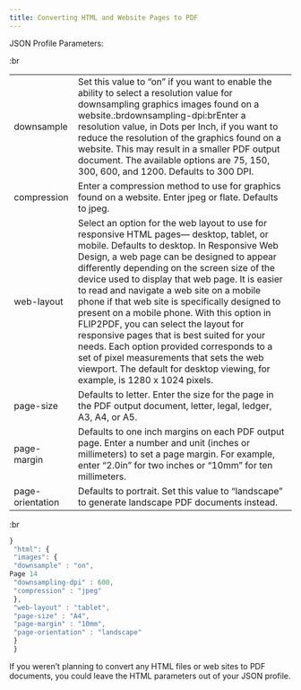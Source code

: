 ```yaml
---
title: Converting HTML and Website Pages to PDF
---
```


JSON Profile Parameters:

:br

|                  |                                                                                                                                                                                                                                                                                                                                                                                                                                                                                                                                                                                                                                                                                                      |
| ---------------- | ---------------------------------------------------------------------------------------------------------------------------------------------------------------------------------------------------------------------------------------------------------------------------------------------------------------------------------------------------------------------------------------------------------------------------------------------------------------------------------------------------------------------------------------------------------------------------------------------------------------------------------------------------------------------------------------------------- |
| downsample       | Set this value to “on” if you want to enable the ability to select a resolution value for downsampling graphics images found on a website.\:brdownsampling-dpi\:brEnter a resolution value, in Dots per Inch, if you want to reduce the resolution of the graphics found on a website. This may result in a smaller PDF output document. The available options are 75, 150, 300, 600, and 1200. Defaults to 300 DPI.                                                                                                                                                                                                                                                                                 |
| compression      | Enter a compression method to use for graphics found on a website. Enter jpeg or flate. Defaults to jpeg.                                                                                                                                                                                                                                                                                                                                                                                                                                                                                                                                                                                            |
| web-layout       | Select an option for the web layout to use for responsive HTML pages— desktop, tablet, or mobile. Defaults to desktop. In Responsive Web Design, a web page can be designed to appear differently depending on the screen size of the device used to display that web page. It is easier to read and navigate a web site on a mobile phone if that web site is specifically designed to present on a mobile phone. With this option in FLIP2PDF, you can select the layout for responsive pages that is best suited for your needs. Each option provided corresponds to a set of pixel measurements that sets the web viewport. The default for desktop viewing, for example, is 1280 x 1024 pixels. |
| page-size        | Defaults to letter. Enter the size for the page in the PDF output document, letter, legal, ledger, A3, A4, or A5.                                                                                                                                                                                                                                                                                                                                                                                                                                                                                                                                                                                    |
| page-margin      | Defaults to one inch margins on each PDF output page. Enter a number and unit (inches or millimeters) to set a page margin. For example, enter “2.0in” for two inches or “10mm” for ten millimeters.                                                                                                                                                                                                                                                                                                                                                                                                                                                                                                 |
| page-orientation | Defaults to portrait. Set this value to “landscape” to generate landscape PDF documents instead.                                                                                                                                                                                                                                                                                                                                                                                                                                                                                                                                                                                                     |

:br

```js
}
 "html": {
 "images": {
 "downsample" : "on",
Page 14
 "downsampling-dpi" : 600,
 "compression" : "jpeg"
 },
 "web-layout" : "tablet",
 "page-size" : "A4",
 "page-margin" : "10mm",
 "page-orientation" : "landscape"
 }
 }
```

If you weren’t planning to convert any HTML files or web sites to PDF documents, you could leave the HTML parameters out of your JSON profile.
